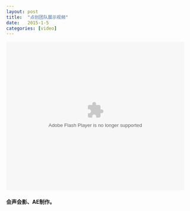 ```yaml
---
layout: post
title:  "点创团队展示视频"
date:   2015-1-5
categories: [video]
---
```


<embed src="http://player.youku.com/player.php/sid/XODY0NTIyNTQ4/v.swf" allowFullScreen="true" quality="high" width="480" height="400" align="middle" allowScriptAccess="always" type="application/x-shockwave-flash">


#### 会声会影、AE制作。